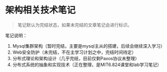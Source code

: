 # 架构相关技术笔记

> 笔记默认为完结状态，如果未完结的文章笔记会进行标识。
>

笔记说明：

1. Mysql集群架构（暂时完结，主要是mysql主从的搭建，后续会继续深入学习）
1. Web安全防护（未完结，不在主学习计划之中，完结时间待定）
1. 分布式理论和架构设计（几乎完结，目前仅剩Paxos协议未整理）
1. 分布式系统的抽象和实现技术（正在整理，是MIT6.824课堂和lab学习笔记）
